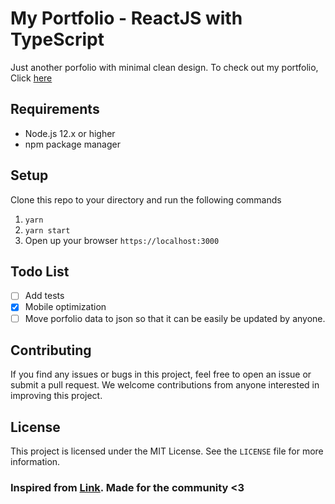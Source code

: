 # My Portfolio - ReactJS with TypeScript

Just another porfolio with minimal clean design. To check out my portfolio, Click [here](https://hawkeye-sama.github.io/portfolio/)

## Requirements

- Node.js 12.x or higher
- npm package manager

## Setup

Clone this repo to your directory and run the following commands

1. `yarn`
2. `yarn start`
3. Open up your browser `https://localhost:3000`

## Todo List

- [ ] Add tests  
- [x] Mobile optimization
- [ ] Move porfolio data to json so that it can be easily be updated by anyone.

## Contributing

If you find any issues or bugs in this project, feel free to open an issue or submit a pull request. We welcome contributions from anyone interested in improving this project.

## License

This project is licensed under the MIT License. See the `LICENSE` file for more information.

### Inspired from [Link](https://arbaz52.github.io/portfolio/). Made for the community <3
